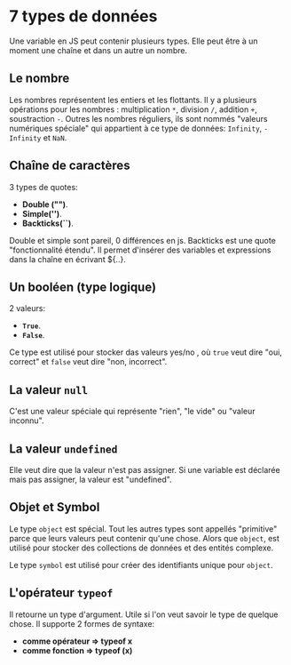# 7 types de données

Une variable en JS peut contenir plusieurs types. Elle peut être à un moment une chaîne et dans un autre un nombre.

## Le nombre

Les nombres représentent les entiers et les flottants. Il y a plusieurs opérations pour les nombres : multiplication `*`, division `/`, addition `+`, soustraction `-`. Outres les nombres réguliers, ils sont nommés "valeurs numériques spéciale" qui appartient à ce type de données: `Infinity`, `-Infinity` et `NaN`.

## Chaîne de caractères

3 types de quotes:

* **Double ("")**.
* **Simple('')**.
* **Backticks(``)**.

Double et simple sont pareil, 0 différences en js. Backticks est une quote "fonctionnalité étendu". Il permet d'insérer des variables et expressions dans la chaîne en écrivant ${..}.

## Un booléen (type logique)

2 valeurs:

* **`True`**.
* **`False`**.

Ce type est utilisé pour stocker das valeurs yes/no , où `true` veut dire "oui, correct" et `false` veut dire "non, incorrect".

## La valeur `null`

C'est une valeur spéciale qui représente "rien", "le vide" ou "valeur inconnu".

## La valeur `undefined`

Elle veut dire que la valeur n'est pas assigner. Si une variable est déclarée mais pas assigner, la valeur est "undefined".

## Objet et Symbol

Le type `object` est spécial. Tout les autres types sont appellés "primitive" parce que leurs valeurs peut contenir qu'une chose. Alors que `object`, est utilisé pour stocker des collections de données et des entités complexe.

Le type `symbol` est utilisé pour créer des identifiants unique pour `object`.

## L'opérateur `typeof`

Il retourne un type d'argument. Utile si l'on veut savoir le type de quelque chose. Il supporte 2 formes de syntaxe:
* **comme opérateur => typeof x**
* **comme fonction => typeof (x)**
